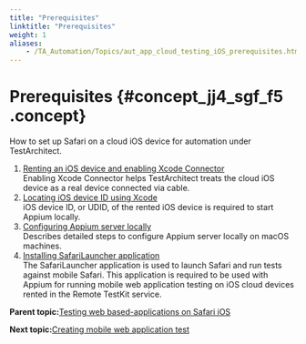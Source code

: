 ```yaml
--- 
title: "Prerequisites"
linktitle: "Prerequisites"
weight: 1
aliases: 
    - /TA_Automation/Topics/aut_app_cloud_testing_iOS_prerequisites.html
---
```

# Prerequisites {#concept_jj4_sgf_f5 .concept}

How to set up Safari on a cloud iOS device for automation under TestArchitect.

1.  [Renting an iOS device and enabling Xcode Connector](../../TA_Automation/Topics/aut_app_cloud_testing_iOS_Xcode_connector.html)  
Enabling Xcode Connector helps TestArchitect treats the cloud iOS device as a real device connected via cable.
2.  [Locating iOS device ID using Xcode](../../TA_Automation/Topics/aut_obtaining_UDID.html)  
iOS device ID, or UDID, of the rented iOS device is required to start Appium locally.
3.  [Configuring Appium server locally](../../TA_Automation/Topics/aut_app_cloud_testing_Appium_RTK_iOS.html)  
Describes detailed steps to configure Appium server locally on macOS machines.
4.  [Installing SafariLauncher application](../../TA_Automation/Topics/aut_app_cloud_testing_safarilauncher.html)  
The SafariLauncher application is used to launch Safari and run tests against mobile Safari. This application is required to be used with Appium for running mobile web application testing on iOS cloud devices rented in the Remote TestKit service.

**Parent topic:**[Testing web based-applications on Safari iOS](../../TA_Automation/Topics/aut_app_testing_RTK_Safari.html)

**Next topic:**[Creating mobile web application test](../../TA_Automation/Topics/aut_app_cloud_testing_Appium_RTK_iOS_create_test.html)

